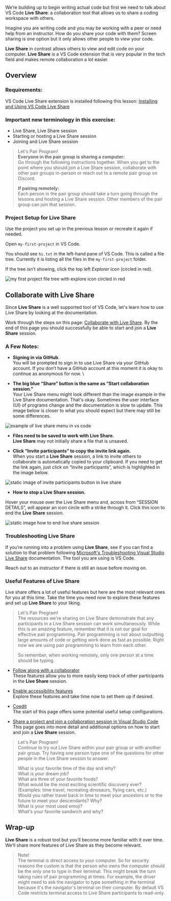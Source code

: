 We’re building up to begin writing actual code but first we need to talk about VS Code **Live Share**: a collaboration tool that allows us to share a coding workspace with others.

Imagine you are writing code and you may be working with a peer or need help from an instructor. How do you share your code with them? Screen sharing is one option but it only allows other people to view your code. 

**Live Share** in contrast allows others to view and edit code on your computer. **Live Share** is a VS Code extension that is very popular in the tech field and makes remote collaboration a lot easier.


## Overview

### Requirements:

VS Code Live Share extension is installed following this lesson: [Installing and Using VS Code Live Share](https://new.learnhowtoprogram.com/pre-work/getting-started-with-working-remotely/installing-and-using-vs-code-live-share)

### Important new terminology in this exercise:

* Live Share, Live Share session
* Starting or hosting a Live Share session
* Joining and Live Share session


>Let's Pair Program!  
> **Everyone in the pair group is sharing a computer:**   
Go through the following instructions together. When you get to the point where you should join a Live Share session, collaborate with other pair groups in-person or reach out to a remote pair group on Discord.
>
> **If pairing remotely:**   
>Each person in the pair group should take a turn going through the lessons and hosting a Live Share session. Other members of the pair group can join that session.

### Project Setup for Live Share

Use the project you set up in the previous lesson or recreate it again if needed.

Open `my-first-project` in VS Code. 

You should see `hi.txt` in the left-hand pane of VS Code. This is called a file tree. Currently it is listing all the files in the `my-first-project` folder. 


If the tree isn’t showing, click the top left _Explorer_ icon (circled in red).

![my first project file tree with explore icon circled in red](https://learnhowtoprogram.s3.us-west-2.amazonaws.com/misc/VSCodeLiveShare-Image-1.png)


## 	Collaborate with Live Share

Since **Live Share** is a well supported tool of VS Code, let's learn how to use Live Share by looking at the documentation.


Work through the steps on this page: [Collaborate with Live Share](https://code.visualstudio.com/learn/collaboration/live-share). By the end of this page you should successfully be able to start and join a **Live Share** session.


### A Few Notes:

* **Signing in via GitHub**.  
You will be prompted to sign in to use Live Share via your GitHub account. If you don’t have a GitHub account at this moment it is okay to continue as anonymous for now. \


* **The big blue “Share” button is the same as “Start collaboration session.”**  
Your Live Share menu might look different than the image example in the Live Share documentation. That's okay. Sometimes the user interface (UI) of programs change and the documentation is slow to update. This image below is closer to what you should expect but there may still be some differences. 

![example of live share menu in vs code](https://learnhowtoprogram.s3.us-west-2.amazonaws.com/misc/VSCodeLiveShare-Image-2.png)

* **Files need to be saved to work with Live Share.**  
**Live Share** may not initially share a file that is unsaved.


* **Click “Invite participants” to copy the invite link again.**  
When you start a **Live Share** session, a link to invite others to collaborate is automatically copied to your clipboard. If you need to get the link again, just click on “Invite participants”, which is highlighted in the image below.


![static image of invite participants button in live share](https://learnhowtoprogram.s3.us-west-2.amazonaws.com/misc/VSCodeLiveShare-Image-3.png)

* **How to stop a Live Share session.**

Hover your mouse over the Live Share menu and, across from “SESSION DETAILS”, will appear an icon circle with a strike through it. Click this icon to end the **Live Share** session.

![static image how to end live share session](https://learnhowtoprogram.s3.us-west-2.amazonaws.com/misc/VSCodeLiveShare-Image-4.png)


### Troubleshooting Live Share


If you’re running into a problem using **Live Share**, see if you can find a solution to that problem following [Microsoft's Troubleshooting Visual Studio Live Share](https://learn.microsoft.com/en-us/visualstudio/liveshare/troubleshooting) documentation. The tool you are using is VS Code.


Reach out to an instructor if there is still an issue before moving on.


### Useful Features of Live Share

Live share offers a lot of useful features but here are the most relevant ones for you at this time. Take the time you need now to explore these features and set up **Live Share** to your liking.

>Let's Pair Program!  
> The resources we're sharing on Live Share demonstrate that any participants in a Live Share session can work simultaneously. While this is an amazing feature, remember that it is not our goal for effective pair programming. Pair programming is not about outputting large amounts of code or getting work done as fast as possible. Right now we are using pair programming to learn from each other. 
>
>So remember, when working remotely, only one person at a time should be typing. 

* [Follow along with a collaborator](https://learn.microsoft.com/en-us/visualstudio/liveshare/use/coedit-follow-focus-visual-studio-code#follow-along-with-a-collaborator)  
These features allow you to more easily keep track of other participants in the **Live Share** session.

* [Enable accessibility features](https://learn.microsoft.com/en-us/visualstudio/liveshare/use/enable-accessibility-features-visual-studio-code)  
Explore these features and take time now to set them up if desired.

* [Coedit](https://learn.microsoft.com/en-us/visualstudio/liveshare/use/coedit-follow-focus-visual-studio-code)  
The start of this page offers some potential useful setup configurations.


* [Share a project and join a collaboration session in Visual Studio Code](https://learn.microsoft.com/en-us/visualstudio/liveshare/use/share-project-join-session-visual-studio-code)  
This page goes into more detail and additional options on how to start and join a **Live Share** session.


>Let's Pair Program!  
> Continue to try out Live Share within your pair group or with another pair group. Try having one person type one of the questions for other people in the Live Share session to answer.
>
>What is your favorite time of the day and why?  
>What is your dream job?  
> What are three of your favorite foods?  
> What would be the most exciting scientific discovery ever? (Examples: time travel, recreating dinosaurs, flying cars, etc.)  
>Would you rather travel back in time to meet your ancestors or to the future to meet your descendants? Why?  
> What is your most used emoji?  
What's your favorite sandwich and why?


## Wrap-up

**Live Share** is a robust tool but you’ll become more familiar with it over time. We’ll share more features of Live Share as they become relevant.

>Note!  
>The terminal is direct access to your computer. So for security reasons the custom is that the person who owns the computer should be the only one to type in their terminal. This might break the turn taking rules of pair programming at times. For example, the driver might need to ask the navigator to type something in the terminal because it's the navigator's terminal on their computer. By default VS Code restricts terminal access to Live Share participants to read-only.
